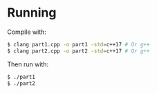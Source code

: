 # Running

Compile with:
```bash
$ clang part1.cpp -o part1 -std=c++17 # Or g++
$ clang part2.cpp -o part2 -std=c++17 # Or g++
```

Then run with:
```bash
$ ./part1
$ ./part2
```
